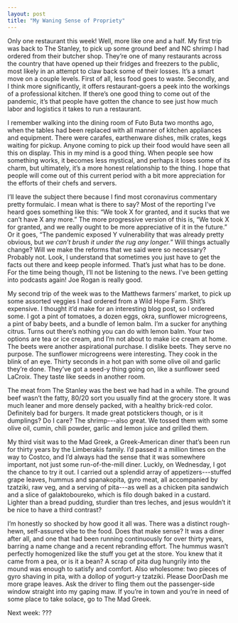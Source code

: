 ```yaml
---
layout: post
title: "My Waning Sense of Propriety"
---
```

Only one restaurant this week! Well, more like one and a half. My first trip was back to The Stanley, to pick up some ground beef and NC shrimp I had ordered from their butcher shop. They’re one of many restaurants across the country that have opened up their fridges and freezers to the public, most likely in an attempt to claw back some of their losses. It’s a smart move on a couple levels. First of all, less food goes to waste. Secondly, and I think more significantly, it offers restaurant-goers a peek into the workings of a professional kitchen. If there’s one good thing to come out of the pandemic, it’s that people have gotten the chance to see just how much labor and logistics it takes to run a restaurant.

I remember walking into the dining room of Futo Buta two months ago, when the tables had been replaced with all manner of kitchen appliances and equipment. There were carafes, earthenware dishes, milk crates, kegs waiting for pickup. Anyone coming to pick up their food would have seen all this on display. This in my mind is a good thing. When people see how something works, it becomes less mystical, and perhaps it loses some of its charm, but ultimately, it’s a more honest relationship to the thing. I hope that people will come out of this current period with a bit more appreciation for the efforts of their chefs and servers.

I’ll leave the subject there because I find most coronavirus commentary pretty formulaic. I mean what is there to say? Most of the reporting I’ve heard goes something like this: “We took X for granted, and it sucks that we can’t have X any more.” The more progressive version of this is, “We took X for granted, and we really ought to be more appreciative of it in the future.” Or it goes, “The pandemic exposed Y vulnerability that was already pretty obvious, but *we can’t brush it under the rug any longer.*” Will things actually change? Will we make the reforms that we said were so necessary? Probably not. Look, I understand that sometimes you just have to get the facts out there and keep people informed. That’s just what has to be done. For the time being though, I’ll not be listening to the news. I’ve been getting into podcasts again! Joe Rogan is really good.

My second trip of the week was to the Matthews farmers’ market, to pick up some assorted veggies I had ordered from a Wild Hope Farm. Shit’s expensive. I thought it’d make for an interesting blog post, so I ordered some. I got a pint of tomatoes, a dozen eggs, okra, sunflower microgreens, a pint of baby beets, and a bundle of lemon balm. I’m a sucker for anything citrus. Turns out there’s nothing you can do with lemon balm. Your two options are tea or ice cream, and I’m not about to make ice cream at home. The beets were another aspirational purchase. I dislike beets. They serve no purpose. The sunflower microgreens were interesting. They cook in the blink of an eye. Thirty seconds in a hot pan with some olive oil and garlic they’re done. They’ve got a seed-y thing going on, like a sunflower seed LaCroix. They taste like seeds in another room.

The meat from The Stanley was the best we had had in a while. The ground beef wasn’t the fatty, 80/20 sort you usually find at the grocery store. It was much leaner and more densely packed, with a healthy brick-red color. Definitely bad for burgers. It made great potstickers though, or is it dumplings? Do I care? The shrimp---also great. We tossed them with some olive oil, cumin, chili powder, garlic and lemon juice and grilled them.

My third visit was to the Mad Greek, a Greek-American diner that’s been run for thirty years by the Limberakis family. I’d passed it a million times on the way to Costco, and I’d always had the sense that it was somewhere important, not just some run-of-the-mill diner. Luckly, on Wednesday, I got the chance to try it out. I carried out a splendid array of appetizers---stuffed grape leaves, hummus and spanakopita, gyro meat, all accompanied by tzatziki, raw veg, and a serving of pita---as well as a chicken pita sandwich and a slice of galaktoboureko, which is filo dough baked in a custard. Lighter than a bread pudding, sturdier than tres leches, and jesus wouldn’t it be nice to have a third contrast?

I’m honestly so shocked by how good it all was. There was a distinct rough-hewn, self-assured vibe to the food. Does that make sense? It was a diner after all, and one that had been running continuously for over thirty years, barring a name change and a recent rebranding effort. The hummus wasn’t perfectly homogenized like the stuff you get at the store. You knew that it came from a pea, or is it a bean? A scrap of pita dug hungrily into the mound was enough to satisfy and comfort. Also wholesome: two pieces of gyro shaving in pita, with a dollop of yogurt-y tzatziki. Please DoorDash me more grape leaves. Ask the driver to fling them out the passenger-side window straight into my gaping maw. If you’re in town and you’re in need of some place to take solace, go to The Mad Greek.

Next week: ???

